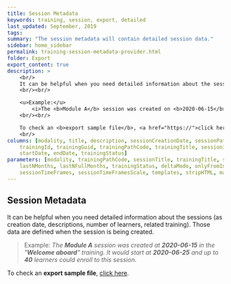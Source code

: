 ```yaml
---
title: Session Metadata
keywords: training, session, export, detailed
last_updated: September, 2019
tags: 
summary: "The session metadata will contain detailed session data."
sidebar: home_sidebar
permalink: training-session-metadata-provider.html
folder: Export
export_content: true
description: >
    <br/>
    It can be helpful when you need detailed information about the sessions (as <b>creation date, descriptions, number of learners, related training</b>). Those data are defined when the session is being created.
    <br/><br/>

    <u>Example:</u> 
        <i>The <b>Module A</b> session was created on <b>2020-06-15</b> in the "<b>Welcome aboard</b>" training. It would start on <b>2020-06-25</b> and up to <b>40</b> learners could enroll to this session.</i>
    <br/><br/>

    To check an <b>export sample file</b>, <a href="https://">click here</a>.
    <br/>
columns: [modality, title, description, sessionCreationDate, sessionPathModificationDate, sessionModificationDate, constantValue, 
    trainingId, trainingGuid, trainingPathCode, trainingTitle, sessionId, sessionGuid, maxNbLearners, sessionRegisteredLearners, 
    startDate, endDate, trainingStatus] 
parameters: [modality, trainingPathCode, sessionTitle, trainingTitle, sessionGuid, trainingGuid, dateFormat, dateTimeFormat, 
    lastNMonths, lastNFullMonths, trainingStatus, deltaMode, onlyFromImportedTraining, trainingStatusFormat, exportAllSessions, 
    sessionTimeFrames, sessionTimeFramesScale, templates, stripHTML, maxLength, onlyHrisSelectedItems]
---
```


## Session Metadata

It can be helpful when you need detailed information about the sessions (as creation date, descriptions, number of learners, related training). Those data are defined when the session is being created.

> Example: _The **Module A** session was created at **2020-06-15** in the "**Welcome aboard**" training. It would start at **2020-06-25** and up to **40** learners could enroll to this session._

To check an **export sample file**, [click here](https://).

<!--
### Example
```xml
<providers>
    <trainingSessionMetadataProvider>
        <columns>
            <trainingId/>
            <trainingStatus/>
            <sessionId/>
            <sessionGuid/>
            <modality/>
            <title/>
            <description/>
            <startDate/>
            <endDate/>
            <creationDate/>
            <pathModificationDate/>
            <modificationDate/>
            <registeredLearners/>
            <maxNbLearners/>
            <constantValue/>
        </columns>
        <parameters>
            <exportAllSessions>Y</exportAllSessions>
            <dateFormat>MM-DD-YYYY</dateFormat>
        </parameters>
    </trainingSessionMetadataProvider>
</providers>
```
-->